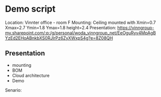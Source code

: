 # Demo script

Location: Vinnter office - room F
Mounting: Ceiling mounted with Xmin=0.7 Xmax=2.7 Ymin=1.8 Ymax=1.8 height=2.4
Presentation: https://vinngroup-my.sharepoint.com/:p:/g/personal/woda_vinngroup_net/EeOguRyv4MpAgBYzEd2EHoABnkbXS0RJlrPz6ZyXWxpS4g?e=8Z08QH

## Presentation
- mounting
- BOM
- Cloud architecture
- Demo

Senario: 

